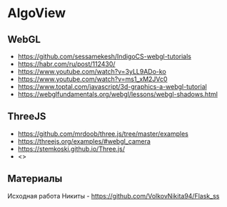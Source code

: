 # AlgoView

## WebGL

* <https://github.com/sessamekesh/IndigoCS-webgl-tutorials>
* <https://habr.com/ru/post/112430/>
* <https://www.youtube.com/watch?v=3yLL9ADo-ko>
* <https://www.youtube.com/watch?v=ms1_xM2JVc0>
* <https://www.toptal.com/javascript/3d-graphics-a-webgl-tutorial>
* <https://webglfundamentals.org/webgl/lessons/webgl-shadows.html>

## ThreeJS

* <https://github.com/mrdoob/three.js/tree/master/examples>
* <https://threejs.org/examples/#webgl_camera>
* <https://stemkoski.github.io/Three.js/>
* <>

## Материалы

Исходная работа Никиты - <https://github.com/VolkovNikita94/Flask_ss>
